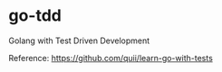 # go-tdd

Golang with Test Driven Development

Reference: https://github.com/quii/learn-go-with-tests